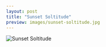 ```yaml
---
layout: post
title: "Sunset Soltitude"
preview: images/sunset-soltitude.jpg
---
```


![Sunset Soltitude](/images/sunset-soltitude.jpg)
